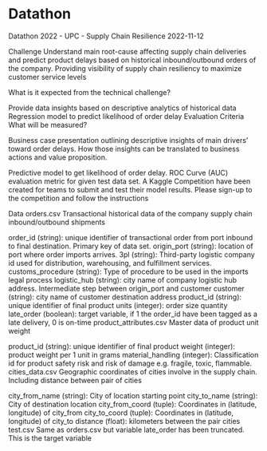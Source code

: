 # Datathon

Datathon 2022 - UPC - Supply Chain Resilience
2022-11-12

Challenge
Understand main root-cause affecting supply chain deliveries and predict product delays based on historical inbound/outbound orders of the company. Providing visibility of supply chain resiliency to maximize customer service levels

What is it expected from the technical challenge?

Provide data insights based on descriptive analytics of historical data
Regression model to predict likelihood of order delay
Evaluation Criteria
What will be measured?

Business case presentation outlining descriptive insights of main drivers’ toward order delays. How those insights can be translated to business actions and value proposition.

Predictive model to get likelihood of order delay. ROC Curve (AUC) evaluation metric for given test data set. A Kaggle Competition have been created for teams to submit and test their model results. Please sign-up to the competition and follow the instructions

Data
orders.csv
Transactional historical data of the company supply chain inbound/outbound shipments

order_id (string): unique identifier of transactional order from port inbound to final destination. Primary key of data set.
origin_port (string): location of port where order imports arrives.
3pl (string): Third-party logistic company id used for distribution, warehousing, and fulfillment services.
customs_procedure (string): Type of procedure to be used in the imports legal process
logistic_hub (string): city name of company logistic hub address. Intermediate step between origin_port and customer
customer (string): city name of customer destination address
product_id (string): unique identifier of final product
units (integer): order size quantity
late_order (boolean): target variable, if 1 the order_id have been tagged as a late delivery, 0 is on-time
product_attributes.csv
Master data of product unit weight

product_id (string): unique identifier of final product
weight (integer): product weight per 1 unit in grams
material_handling (integer): Classification id for product safety risk and risk of damage e.g. fragile, toxic, flammable.
cities_data.csv
Geographic coordinates of cities involve in the supply chain. Including distance between pair of cities

city_from_name (string): City of location starting point
city_to_name (string): City of destination location
city_from_coord (tuple): Coordinates in (latitude, longitude) of city_from
city_to_coord (tuple): Coordinates in (latitude, longitude) of city_to
distance (float): kilometers between the pair cities
test.csv
Same as orders.csv but variable late_order has been truncated. This is the target variable
